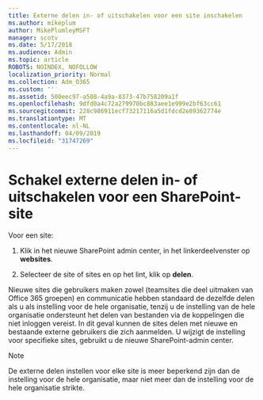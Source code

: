 ```yaml
---
title: Externe delen in- of uitschakelen voor een site inschakelen
ms.author: mikeplum
author: MikePlumleyMSFT
manager: scotv
ms.date: 5/17/2018
ms.audience: Admin
ms.topic: article
ROBOTS: NOINDEX, NOFOLLOW
localization_priority: Normal
ms.collection: Adm_O365
ms.custom: ''
ms.assetid: 500eec97-a508-4a9a-8373-47b758209a1f
ms.openlocfilehash: 9dfd0a4c72a279970bc883aee1e999e2bf63cc61
ms.sourcegitcommit: 228c986911ecf73217116a5d1fdcd2e89362774e
ms.translationtype: MT
ms.contentlocale: nl-NL
ms.lasthandoff: 04/09/2019
ms.locfileid: "31747269"
---
```

# <a name="turn-external-sharing-on-or-off-for-a-sharepoint-site"></a>Schakel externe delen in- of uitschakelen voor een SharePoint-site

Voor een site:
  
1. Klik in het nieuwe SharePoint admin center, in het linkerdeelvenster op **websites**.
    
2. Selecteer de site of sites en op het lint, klik op **delen**.
    
Nieuwe sites die gebruikers maken zowel (teamsites die deel uitmaken van Office 365 groepen) en communicatie hebben standaard de dezelfde delen als u als instelling voor de hele organisatie, tenzij u de instelling van de hele organisatie ondersteunt het delen van bestanden via de koppelingen die niet inloggen vereist. In dit geval kunnen de sites delen met nieuwe en bestaande externe gebruikers die zich aanmelden. U wijzigt de instelling voor specifieke sites, gebruikt u de nieuwe SharePoint-admin center.
  
> [!NOTE]
> De externe delen instellen voor elke site is meer beperkend zijn dan de instelling voor de hele organisatie, maar niet meer dan de instelling voor de hele organisatie strikte. 
  


